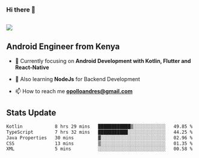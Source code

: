 ### Hi there 👋
<h2 align="left"><img src="https://readme-typing-svg.herokuapp.com?color='blue'&lines=I'm+Andrew+Opollo😊;Welcome+to+my+Github😜"> </h2>

## Android Engineer from Kenya


- 🌱 Currently focusing on **Android Development with Kotlin, Flutter and React-Native**

- 🔭 Also learning **NodeJs** for Backend Development

- 📫 How to reach me **opolloandres@gmail.com**


## Stats Update
<!--START_SECTION:waka-->

```txt
Kotlin            8 hrs 29 mins   ████████████▒░░░░░░░░░░░░   49.85 %
TypeScript        7 hrs 32 mins   ███████████░░░░░░░░░░░░░░   44.25 %
Java Properties   30 mins         ▓░░░░░░░░░░░░░░░░░░░░░░░░   02.96 %
CSS               13 mins         ▒░░░░░░░░░░░░░░░░░░░░░░░░   01.35 %
XML               5 mins          ░░░░░░░░░░░░░░░░░░░░░░░░░   00.58 %
```

<!--END_SECTION:waka-->



